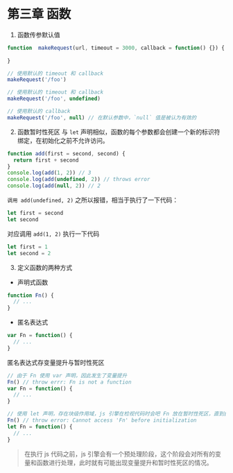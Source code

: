 # 第三章 函数
1. 函数传参默认值

``` js
function  makeRequest(url, timeout = 3000, callback = function() {}) {
  
}

// 使用默认的 timeout 和 callback
makeRequest('/foo')

// 使用默认的 timeout 和 callback
makeRequest('/foo', undefined)

// 使用默认的 callback
makeRequest('/foo', null) // 在默认参数中，`null` 值是被认为有效的
```

2. 函数暂时性死区
与 `let` 声明相似，函数的每个参数都会创建一个新的标识符绑定，在初始化之前不允许访问。

``` js
function add(first = second, second) {
  return first + second
}
console.log(add(1, 2)) // 3
console.log(add(undefined, 2)) // throws error
console.log(add(null, 2)) // 2
```
`调用 add(undefined, 2)` 之所以报错，相当于执行了一下代码：
``` js
let first = second
let second
```
对应调用 `add(1, 2)` 执行一下代码
``` js
let first = 1
let second = 2
```

3. 定义函数的两种方式
* 声明式函数
``` js
function Fn() {
  // ...
}
```
* 匿名表达式
``` js
var Fn = function() {
  // ...
}
```
匿名表达式存变量提升与暂时性死区
```js
// 由于 Fn 使用 var 声明，因此发生了变量提升
Fn() // throw errr: Fn is not a function
var Fn = function() {
  // ...
}
```
``` js
// 使用 let 声明，存在块级作用域，js 引擎在检视代码时会吧 Fn 放在暂时性死区，直到执行到 Fn 变量声明时才会将 Fn 移除暂时性死区
Fn() // throw error: Cannot access 'Fn' before initialization
let Fn = function() {
  // ...
}
```
> 在执行 js 代码之前，js 引擎会有一个预处理阶段，这个阶段会对所有的变量和函数进行处理，此时就有可能出现变量提升和暂时性死区的情况。